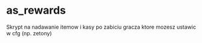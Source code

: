 # as_rewards
Skrypt na nadawanie itemow i kasy po zabiciu gracza ktore mozesz ustawic w cfg (np. zetony) 
